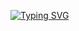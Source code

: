 [![Typing SVG](https://readme-typing-svg.demolab.com?font=Poppins&weight=800&pause=1000&color=000000&background=FFFFFF00&center=true&vCenter=true&width=1000&height=100&lines=Hello+My+Name+is+Hendi+Yahya;Final+Year+Student+at+Department+of+Computer+Science+Education;+of+Indonesia+University+of+Education)](https://git.io/typing-svg)
